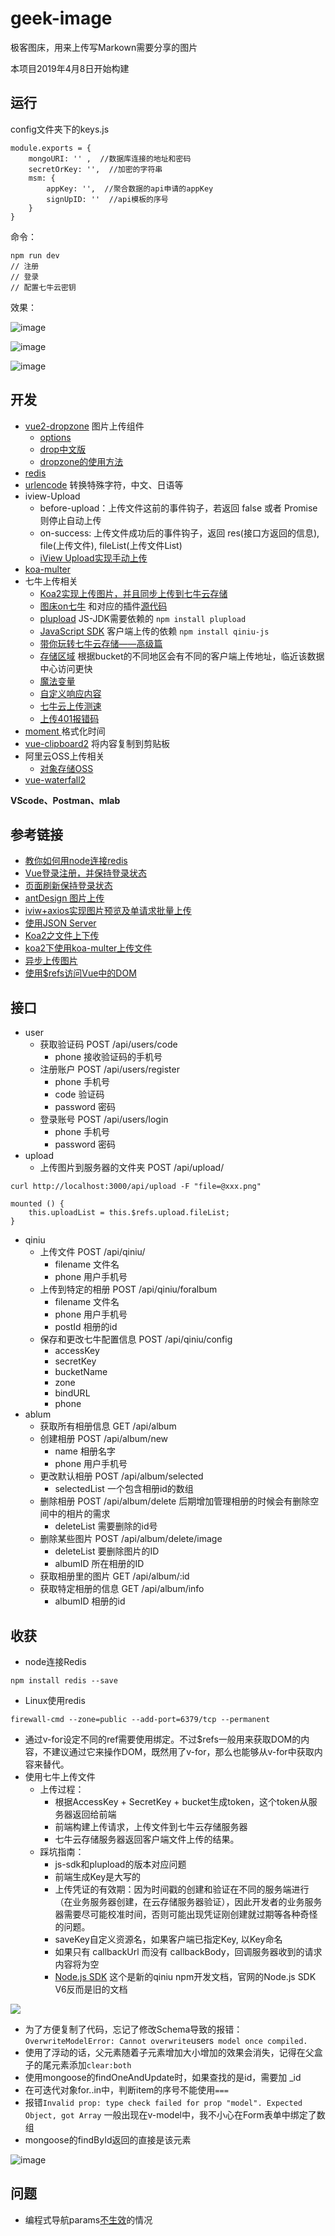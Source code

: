 # geek-image
极客图床，用来上传写Markown需要分享的图片

本项目2019年4月8日开始构建

## 运行

config文件夹下的keys.js

```
module.exports = {
    mongoURI: '' ,  //数据库连接的地址和密码
    secretOrKey: '',  //加密的字符串
    msm: {
        appKey: '',  //聚合数据的api申请的appKey
        signUpID: ''  //api模板的序号
    }
}
```

命令：

```
npm run dev
// 注册
// 登录
// 配置七牛云密钥
```

效果：

![image](http://qiniu.hackslog.cn/2019-04-21/811728198.png)

![image](http://qiniu.hackslog.cn/2019-04-21/615793546.png)

![image](http://qiniu.hackslog.cn/2019-04-21/392311125.png)

## 开发

* [vue2-dropzone](https://rowanwins.github.io/vue-dropzone/docs/dist/#/installation) 图片上传组件
  * [options](https://www.dropzonejs.com/#configuration-options) 
  * [drop中文版](http://wxb.github.io/dropzonejs.com.zh-CN/dropzonezh-CN/#installation) 
  * [dropzone的使用方法](https://blog.csdn.net/zyx1303031629/article/details/77449305) 
* [redis](https://github.com/MicrosoftArchive/redis/releases)
* [urlencode](https://www.npmjs.com/package/urlencode) 转换特殊字符，中文、日语等
* iview-Upload
  * before-upload：上传文件这前的事件钩子，若返回 false 或者 Promise 则停止自动上传
  * on-success: 上传文件成功后的事件钩子，返回 res(接口方返回的信息), file(上传文件), fileList(上传文件List)
  * [iView Upload实现手动上传](https://juejin.im/post/5aa92b32f265da2392360cb5)
* [koa-multer](https://www.npmjs.com/package/koa-multer)
* 七牛上传相关
  * [Koa2实现上传图片，并且同步上传到七牛云存储](https://segmentfault.com/a/1190000010398718)
  * [图床on七牛](https://cjting.me/web2.0/build-an-img-bed-on-qiniu/) 和对应的插件[源代码](https://github.com/fate-lovely/pic-on-qiniu/blob/master/qiniu.js)
  * [plupload](https://www.npmjs.com/package/plupload) JS-JDK需要依赖的 `npm install plupload`
  * [JavaScript SDK](https://developer.qiniu.com/kodo/sdk/1283/javascript) 客户端上传的依赖  `npm install qiniu-js`
  * [带你玩转七牛云存储——高级篇](https://cloud.tencent.com/developer/article/1156622)
  * [存储区域](https://developer.qiniu.com/kodo/manual/1671/region-endpoint) 根据bucket的不同地区会有不同的客户端上传地址，临近该数据中心访问更快
  * [魔法变量](https://developer.qiniu.com/kodo/manual/1235/vars)
  * [自定义响应内容](https://developer.qiniu.com/kodo/manual/1654/response-body#returnbody)
  * [七牛云上传测速](http://jssdk.demo.qiniu.io/performance)
  * [上传401报错码](https://developer.qiniu.com/kodo/kb/1330/upload-error-code-401) 
* [moment ](http://momentjs.cn/docs/#/displaying/) 格式化时间
* [vue-clipboard2](https://www.npmjs.com/package/vue-clipboard2) 将内容复制到剪贴板
* 阿里云OSS上传相关
  * [对象存储OSS](https://help.aliyun.com/document_detail/31947.html?spm=5176.87240.400427.2.70574614vr3oh2)
* [vue-waterfall2](https://segmentfault.com/a/1190000017042878)

**VScode、Postman、mlab**



## 参考链接

* [教你如何用node连接redis](https://juejin.im/post/5ad208b451882555894a3ff2) 
* [Vue登录注册，并保持登录状态](https://blog.csdn.net/sinat_17775997/article/details/83450620)
* [页面刷新保持登录状态](https://juejin.im/post/5aa7d945518825558453ad8c) 
* [antDesign 图片上传](https://ant.design/components/upload-cn/)
* [iviw+axios实现图片预览及单请求批量上传](https://hayuq.com/blog/articles/189.shtml)
* [使用JSON Server](构建数据接口) 
* [Koa2之文件上下传](https://juejin.im/post/5abc451ff265da23a2292dd4) 
* [koa2下使用koa-multer上传文件](https://www.jianshu.com/p/f9062b969a6e)
* [异步上传图片](https://chenshenhai.github.io/koa2-note/note/upload/pic-async.html) 
* [使用$refs访问Vue中的DOM](https://www.w3cplus.com/vue/accessing-dom-refs.html)

## 接口

*  user
   *  获取验证码 POST  /api/users/code
      *  phone  接收验证码的手机号
   *  注册账户 POST  /api/users/register
      *  phone 手机号
      *  code 验证码
      *  password 密码
   *  登录账号 POST /api/users/login
      *  phone  手机号
      *  password 密码
*  upload
   *  上传图片到服务器的文件夹 POST  /api/upload/

```
curl http://localhost:3000/api/upload -F "file=@xxx.png"

mounted () {
	this.uploadList = this.$refs.upload.fileList;
}
```

* qiniu 
  * 上传文件  POST /api/qiniu/
    * filename 文件名
    * phone 用户手机号
  * 上传到特定的相册 POST /api/qiniu/foralbum
    * filename 文件名
    * phone 用户手机号
    * postId 相册的id
  * 保存和更改七牛配置信息 POST  /api/qiniu/config
    * accessKey
    * secretKey
    * bucketName
    * zone
    * bindURL
    * phone
* ablum
  * 获取所有相册信息 GET /api/album
  * 创建相册 POST /api/album/new
    * name 相册名字
    * phone 用户手机号
  * 更改默认相册 POST /api/album/selected
    * selectedList 一个包含相册id的数组
  * 删除相册 POST /api/album/delete  后期增加管理相册的时候会有删除空间中的相片的需求
    * deleteList  需要删除的id号
  * 删除某些图片 POST /api/album/delete/image
    * deleteList  要删除图片的ID
    * albumID 所在相册的ID
  * 获取相册里的图片  GET /api/album/:id
  * 获取特定相册的信息 GET /api/album/info
    * albumID 相册的id 



## 收获

* node连接Redis

```
npm install redis --save

```

* Linux使用redis

```
firewall-cmd --zone=public --add-port=6379/tcp --permanent 
```

* 通过v-for设定不同的ref需要使用绑定。不过$refs一般用来获取DOM的内容，不建议通过它来操作DOM，既然用了v-for，那么也能够从v-for中获取内容来替代。
* 使用七牛上传文件
  * 上传过程：
    * 根据AccessKey + SecretKey + bucket生成token，这个token从服务器返回给前端
    * 前端构建上传请求，上传文件到七牛云存储服务器
    * 七牛云存储服务器返回客户端文件上传的结果。
  * 踩坑指南：
    * js-sdk和plupload的版本对应问题
    * 前端生成Key是大写的
    * 上传凭证的有效期：因为时间戳的创建和验证在不同的服务端进行（在业务服务器创建，在云存储服务器验证），因此开发者的业务服务器需要尽可能校准时间，否则可能出现凭证刚创建就过期等各种奇怪的问题。
    * saveKey自定义资源名，如果客户端已指定Key, 以Key命名
    * 如果只有 callbackUrl 而没有 callbackBody，回调服务器收到的请求内容将为空
    * [Node.js SDK](https://developer.qiniu.com/kodo/sdk/1289/nodejs) 这个是新的qiniu npm开发文档，官网的Node.js SDK V6反而是旧的文档

![](http://qiniu.hackslog.cn/Snipaste_2019-04-17_16-33-14.png)

* 为了方便复制了代码，忘记了修改Schema导致的报错：` OverwriteModelError: Cannot overwrite `users` model once compiled.`
* 使用了浮动的话，父元素随着子元素增加大小增加的效果会消失，记得在父盒子的尾元素添加`clear:both` 
* 使用mongoose的findOneAndUpdate时，如果查找的是id，需要加 _id
* 在可迭代对象for..in中，判断item的序号不能使用`=== ` 
* 报错`Invalid prop: type check failed for prop "model". Expected Object, got Array` 一般出现在v-model中，我不小心在Form表单中绑定了数组
* mongoose的findById返回的直接是该元素

![image](http://qiniu.hackslog.cn/2019-04-18/510067945.jpg)

## 问题

* 编程式导航params[不生效](https://router.vuejs.org/zh/guide/essentials/navigation.html)的情况
